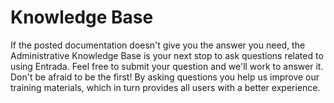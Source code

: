 # Knowledge Base

If the posted documentation doesn't give you the answer you need, the Administrative Knowledge Base is your next stop to ask questions related to using Entrada. Feel free to submit your question and we'll work to answer it.  Don't be afraid to be the first!  By asking questions you help us improve our training materials, which in turn provides all users with a better experience.
